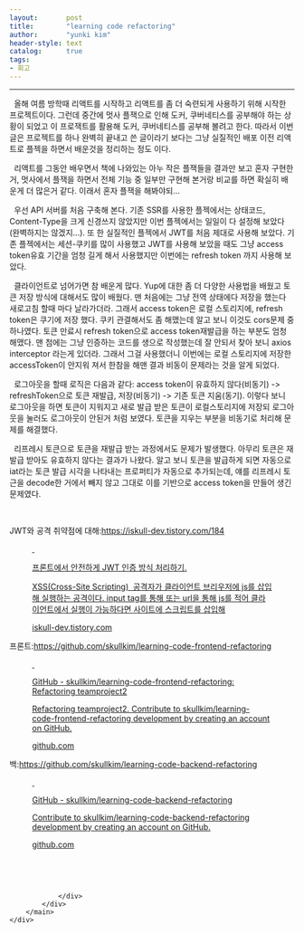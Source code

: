 ```yaml
---
layout:       post
title:        "learning code refactoring"
author:       "yunki kim"
header-style: text
catalog:      true
tags: 
- 회고 
---
```


<head></head>
<body id="tt-body-page" class="">
<div id="wrap" class="wrap-right">
    <div id="container">
        <main class="main ">
            <div class="area-main">
                <div class="area-view">
                    <div class="article-header"></div>
                    <hr>
                    <div class="article-view">
                        <div class="contents_style">
                            <p data-ke-size="size16">&nbsp; 올해 여름 방학때 리액트를 시작하고 리액트를 좀 더 숙련되게 사용하기 위해 시작한 프로젝트이다. 그런데 중간에 멋사 플잭으로 인해 도커, 쿠버네티스를 공부해야 하는 상황이 되었고 이 프로잭트를 활용해 도커, 쿠버네티스를 공부해 볼려고 한다. 따라서 이번 글은 프로젝트를 하나 완벽히 끝내고 쓴 글이라기 보다는 그냥 실질적인 배포 이전 리액트로 플젝을 하면서 배운것을 정리하는 정도 이다.</p>
<p data-ke-size="size16">&nbsp; 리액트를 그동안 배우면서 책에 나와있는 아누 작은 플잭들을 결과만 보고 혼자 구현한거, 멋사에서 플잭을 하면서 전체 기능 중 일부만 구현해 본거랑 비교를 하면 확실히 배운게 더 많은거 같다. 이래서 혼자 플잭을 해봐야되...</p>
<p data-ke-size="size16">&nbsp; 우선 API 서버를 처음 구축해 본다. 기존 SSR를 사용한 플젝에서는 상태코드, Content-Type을 크게 신경쓰지 않았지만 이번 플젝에서는 일일이 다 설정해 보았다(완벽하지는 않겠지...). 또 한 실질적인 플젝에서 JWT를 처음 제대로 사용해 보았다. 기존 플젝에서는 세션-쿠키를 많이 사용했고 JWT를 사용해 보았을 때도 그냥 access token유효 기간을 엄청 길게 해서 사용했지만 이번에는 refresh token 까지 사용해 보았다.</p>
<p data-ke-size="size16">&nbsp; 클라이언트로 넘어가면 참 배운게 많다. Yup에 대한 좀 더 다양한 사용법을 배웠고 토큰 저장 방식에 대해서도 많이 배웠다. 맨 처음에는 그냥 전역 상태에다 저장을 했는다 새로고침 할때 마다 날라가더라. 그래서 access token은 로컬 스토리지에, refresh token은 쿠기에 저장 했다. 쿠키 관결해서도 좀 해맸는데 알고 보니 이것도 cors문제 중 하나였다. 토큰 만료시 refresh token으로 access token재발급을 하는 부분도 엄청 해맸다. 맨 첨에는 그냥 인증하는 코드를 생으로 작성했는데 잘 안되서 찾아 보니 axios interceptor 라는게 있더라. 그래서 그걸 사용했더니 이번에는 로컬 스토리지에 저장한 accessToken이 안지워 져서 한참을 해맨 결과 비동이 문제라는 것을 알게 되었다.</p>
<p data-ke-size="size16">&nbsp; 로그아웃을 할때 로직은 다음과 같다: access token이 유효하지 않다(비동기) -&gt; refreshToken으로 토큰 재발급, 저장(비동기) -&gt; 기존 토큰 지움(동기). 이렇다 보니 로그아웃을 하면 토큰이 지워지고 새로 발급 받은 토큰이 로컬스토리지에 저장되 로그아웃을 눌러도 로그아웃이 안된거 처럼 보였다. 토큰을 지우는 부분을 비동기로 처리해 문제를 해결했다.</p>
<p data-ke-size="size16">&nbsp; 리프레시 토큰으로 토큰을 재발급 받는 과정에서도 문제가 발생했다. 아무리 토큰은 재발급 받아도 유효하지 않다는 결과가 나왔다. 알고 보니 토큰을 발급하게 되면 자동으로 iat라는 토큰 발급 시각을 나타내는 프로퍼티가 자동으로 추가되는데, 얘를 리프레시 토근을 decode한 거에서 빼지 않고 그대로 이를 기반으로 access token을 만들어 생긴 문제였다.</p>
<p data-ke-size="size16">&nbsp;</p>
<p data-ke-size="size16">JWT와 공격 취약점에 대해:<a href="https://iskull-dev.tistory.com/184" target="_blank" rel="noopener">https://iskull-dev.tistory.com/184</a></p>
<figure id="og_1630899986275" contenteditable="false" data-ke-type="opengraph" data-ke-align="alignCenter" data-og-type="article" data-og-title="프론트에서 안전하게 JWT 인증 방식 처리하기." data-og-description="XSS(Cross-Site Scripting) &nbsp;공격자가 클라이언트 브리우저에 js를 삽입해 실행하는 공격이다. input tag를 통해 또는 url을 통해 js를 적어 클라이언트에서 실행이 가능하다면 사이트에 스크립트를 삽입해" data-og-host="iskull-dev.tistory.com" data-og-source-url="https://iskull-dev.tistory.com/184" data-og-url="https://iskull-dev.tistory.com/184" data-og-image="https://scrap.kakaocdn.net/dn/b2avZa/hyLuZO0E1A/SztYBikOCKu2cjiv5z8Igk/img.png?width=800&amp;height=800&amp;face=0_0_800_800,https://scrap.kakaocdn.net/dn/clzcgJ/hyLwbG3l6t/UICBRyl6ido2W6jG0JLSQ0/img.png?width=800&amp;height=800&amp;face=0_0_800_800,https://scrap.kakaocdn.net/dn/6v1qV/hyLwfCGSQ9/PLdWhvyYXSJK3VFTqg15Z1/img.png?width=264&amp;height=200&amp;face=0_0_264_200"><a href="https://iskull-dev.tistory.com/184" target="_blank" rel="noopener" data-source-url="https://iskull-dev.tistory.com/184">
<div class="og-image" style="background-image: url('https://scrap.kakaocdn.net/dn/b2avZa/hyLuZO0E1A/SztYBikOCKu2cjiv5z8Igk/img.png?width=800&amp;height=800&amp;face=0_0_800_800,https://scrap.kakaocdn.net/dn/clzcgJ/hyLwbG3l6t/UICBRyl6ido2W6jG0JLSQ0/img.png?width=800&amp;height=800&amp;face=0_0_800_800,https://scrap.kakaocdn.net/dn/6v1qV/hyLwfCGSQ9/PLdWhvyYXSJK3VFTqg15Z1/img.png?width=264&amp;height=200&amp;face=0_0_264_200');">&nbsp;</div>
<div class="og-text">
<p class="og-title" data-ke-size="size16">프론트에서 안전하게 JWT 인증 방식 처리하기.</p>
<p class="og-desc" data-ke-size="size16">XSS(Cross-Site Scripting) &nbsp;공격자가 클라이언트 브리우저에 js를 삽입해 실행하는 공격이다. input tag를 통해 또는 url을 통해 js를 적어 클라이언트에서 실행이 가능하다면 사이트에 스크립트를 삽입해</p>
<p class="og-host" data-ke-size="size16">iskull-dev.tistory.com</p>
</div>
</a></figure>
<p data-ke-size="size16">프론트:<a href="https://github.com/skullkim/learning-code-frontend-refactoring" target="_blank" rel="noopener">https://github.com/skullkim/learning-code-frontend-refactoring</a></p>
<figure id="og_1630900040383" contenteditable="false" data-ke-type="opengraph" data-ke-align="alignCenter" data-og-type="object" data-og-title="GitHub - skullkim/learning-code-frontend-refactoring: Refactoring teamproject2" data-og-description="Refactoring teamproject2. Contribute to skullkim/learning-code-frontend-refactoring development by creating an account on GitHub." data-og-host="github.com" data-og-source-url="https://github.com/skullkim/learning-code-frontend-refactoring" data-og-url="https://github.com/skullkim/learning-code-frontend-refactoring" data-og-image="https://scrap.kakaocdn.net/dn/IKB7n/hyLweKycpz/lODd6nAa1ujl5iokvlMuq0/img.png?width=1200&amp;height=600&amp;face=0_0_1200_600"><a href="https://github.com/skullkim/learning-code-frontend-refactoring" target="_blank" rel="noopener" data-source-url="https://github.com/skullkim/learning-code-frontend-refactoring">
<div class="og-image" style="background-image: url('https://scrap.kakaocdn.net/dn/IKB7n/hyLweKycpz/lODd6nAa1ujl5iokvlMuq0/img.png?width=1200&amp;height=600&amp;face=0_0_1200_600');">&nbsp;</div>
<div class="og-text">
<p class="og-title" data-ke-size="size16">GitHub - skullkim/learning-code-frontend-refactoring: Refactoring teamproject2</p>
<p class="og-desc" data-ke-size="size16">Refactoring teamproject2. Contribute to skullkim/learning-code-frontend-refactoring development by creating an account on GitHub.</p>
<p class="og-host" data-ke-size="size16">github.com</p>
</div>
</a></figure>
<p data-ke-size="size16">백:<a href="https://github.com/skullkim/learning-code-backend-refactoring" target="_blank" rel="noopener">https://github.com/skullkim/learning-code-backend-refactoring</a></p>
<figure id="og_1630900052701" contenteditable="false" data-ke-type="opengraph" data-ke-align="alignCenter" data-og-type="object" data-og-title="GitHub - skullkim/learning-code-backend-refactoring" data-og-description="Contribute to skullkim/learning-code-backend-refactoring development by creating an account on GitHub." data-og-host="github.com" data-og-source-url="https://github.com/skullkim/learning-code-backend-refactoring" data-og-url="https://github.com/skullkim/learning-code-backend-refactoring" data-og-image="https://scrap.kakaocdn.net/dn/ehStP2/hyLuSoOlLK/PEAKkHZZY2rKtpKVgCIrq1/img.png?width=1200&amp;height=600&amp;face=0_0_1200_600"><a href="https://github.com/skullkim/learning-code-backend-refactoring" target="_blank" rel="noopener" data-source-url="https://github.com/skullkim/learning-code-backend-refactoring">
<div class="og-image" style="background-image: url('https://scrap.kakaocdn.net/dn/ehStP2/hyLuSoOlLK/PEAKkHZZY2rKtpKVgCIrq1/img.png?width=1200&amp;height=600&amp;face=0_0_1200_600');">&nbsp;</div>
<div class="og-text">
<p class="og-title" data-ke-size="size16">GitHub - skullkim/learning-code-backend-refactoring</p>
<p class="og-desc" data-ke-size="size16">Contribute to skullkim/learning-code-backend-refactoring development by creating an account on GitHub.</p>
<p class="og-host" data-ke-size="size16">github.com</p>
</div>
</a></figure>
<p data-ke-size="size16">&nbsp;</p>
                        </div>
                        <br>
                        <div class="tags"></div>
                    </div>
                    
                </div>
            </div>
        </main>
    </div>
</div>


</body>
